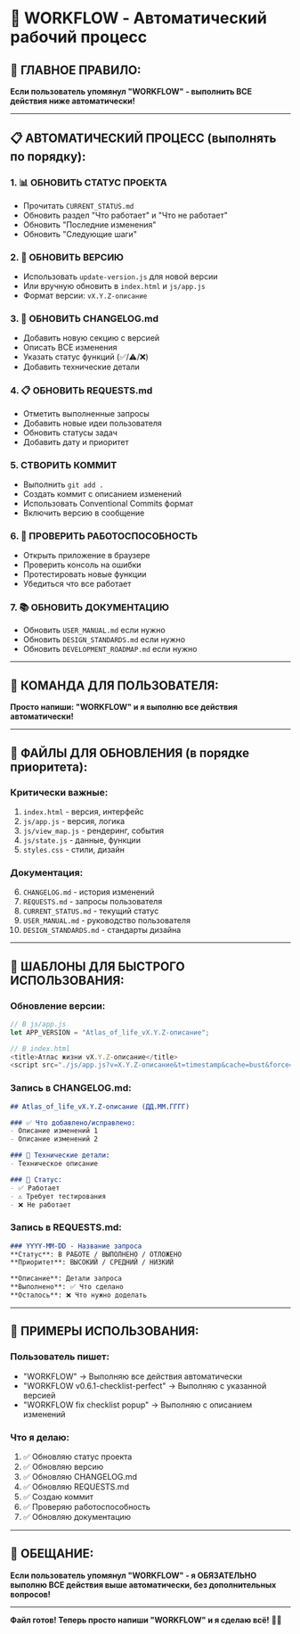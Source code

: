 # 🔄 WORKFLOW - Автоматический рабочий процесс

## 🎯 **ГЛАВНОЕ ПРАВИЛО:**
**Если пользователь упомянул "WORKFLOW" - выполнить ВСЕ действия ниже автоматически!**

---

## 📋 **АВТОМАТИЧЕСКИЙ ПРОЦЕСС (выполнять по порядку):**

### **1. 📊 ОБНОВИТЬ СТАТУС ПРОЕКТА**
- Прочитать `CURRENT_STATUS.md`
- Обновить раздел "Что работает" и "Что не работает"
- Обновить "Последние изменения"
- Обновить "Следующие шаги"

### **2. 🔄 ОБНОВИТЬ ВЕРСИЮ**
- Использовать `update-version.js` для новой версии
- Или вручную обновить в `index.html` и `js/app.js`
- Формат версии: `vX.Y.Z-описание`

### **3. 📝 ОБНОВИТЬ CHANGELOG.md**
- Добавить новую секцию с версией
- Описать ВСЕ изменения
- Указать статус функций (✅/⚠️/❌)
- Добавить технические детали

### **4. 📋 ОБНОВИТЬ REQUESTS.md**
- Отметить выполненные запросы
- Добавить новые идеи пользователя
- Обновить статусы задач
- Добавить дату и приоритет

### **5. СТВОРИТЬ КОММИТ**
- Выполнить `git add .`
- Создать коммит с описанием изменений
- Использовать Conventional Commits формат
- Включить версию в сообщение

### **6. 🧪 ПРОВЕРИТЬ РАБОТОСПОСОБНОСТЬ**
- Открыть приложение в браузере
- Проверить консоль на ошибки
- Протестировать новые функции
- Убедиться что все работает

### **7. 📚 ОБНОВИТЬ ДОКУМЕНТАЦИЮ**
- Обновить `USER_MANUAL.md` если нужно
- Обновить `DESIGN_STANDARDS.md` если нужно
- Обновить `DEVELOPMENT_ROADMAP.md` если нужно

---

## 🎯 **КОМАНДА ДЛЯ ПОЛЬЗОВАТЕЛЯ:**
**Просто напиши: "WORKFLOW" и я выполню все действия автоматически!**

---

## 📁 **ФАЙЛЫ ДЛЯ ОБНОВЛЕНИЯ (в порядке приоритета):**

### **Критически важные:**
1. `index.html` - версия, интерфейс
2. `js/app.js` - версия, логика
3. `js/view_map.js` - рендеринг, события
4. `js/state.js` - данные, функции
5. `styles.css` - стили, дизайн

### **Документация:**
6. `CHANGELOG.md` - история изменений
7. `REQUESTS.md` - запросы пользователя
8. `CURRENT_STATUS.md` - текущий статус
9. `USER_MANUAL.md` - руководство пользователя
10. `DESIGN_STANDARDS.md` - стандарты дизайна

---

## 🔧 **ШАБЛОНЫ ДЛЯ БЫСТРОГО ИСПОЛЬЗОВАНИЯ:**

### **Обновление версии:**
```javascript
// В js/app.js
let APP_VERSION = "Atlas_of_life_vX.Y.Z-описание";

// В index.html
<title>Атлас жизни vX.Y.Z-описание</title>
<script src="./js/app.js?v=X.Y.Z-описание&t=timestamp&cache=bust&force=N"></script>
```

### **Запись в CHANGELOG.md:**
```markdown
## Atlas_of_life_vX.Y.Z-описание (ДД.ММ.ГГГГ)

### ✅ Что добавлено/исправлено:
- Описание изменений 1
- Описание изменений 2

### 🔧 Технические детали:
- Техническое описание

### 🎯 Статус:
- ✅ Работает
- ⚠️ Требует тестирования
- ❌ Не работает
```

### **Запись в REQUESTS.md:**
```markdown
### YYYY-MM-DD - Название запроса
**Статус**: В РАБОТЕ / ВЫПОЛНЕНО / ОТЛОЖЕНО
**Приоритет**: ВЫСОКИЙ / СРЕДНИЙ / НИЗКИЙ

**Описание**: Детали запроса
**Выполнено**: ✅ Что сделано
**Осталось**: ❌ Что нужно доделать
```

---

## 🚀 **ПРИМЕРЫ ИСПОЛЬЗОВАНИЯ:**

### **Пользователь пишет:**
- "WORKFLOW" → Выполняю все действия автоматически
- "WORKFLOW v0.6.1-checklist-perfect" → Выполняю с указанной версией
- "WORKFLOW fix checklist popup" → Выполняю с описанием изменений

### **Что я делаю:**
1. ✅ Обновляю статус проекта
2. ✅ Обновляю версию
3. ✅ Обновляю CHANGELOG.md
4. ✅ Обновляю REQUESTS.md
5. ✅ Создаю коммит
6. ✅ Проверяю работоспособность
7. ✅ Обновляю документацию

---

## 🎯 **ОБЕЩАНИЕ:**
**Если пользователь упомянул "WORKFLOW" - я ОБЯЗАТЕЛЬНО выполню ВСЕ действия выше автоматически, без дополнительных вопросов!**

---

**Файл готов! Теперь просто напиши "WORKFLOW" и я сделаю всё!** 🎯✨
